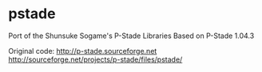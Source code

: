pstade
======

Port of the Shunsuke Sogame's P-Stade Libraries
Based on P-Stade 1.04.3

Original code:
  http://p-stade.sourceforge.net
  http://sourceforge.net/projects/p-stade/files/pstade/
